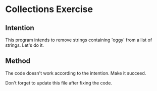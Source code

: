 # Collections Exercise

## Intention

This program intends to remove strings containing 'oggy' from a list of strings. Let's do it.

## Method

The code doesn't work according to the intention. Make it succeed.

Don't forget to update this file after fixing the code.
